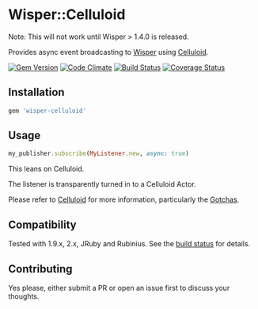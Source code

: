 # Wisper::Celluloid

Note: This will not work until Wisper > 1.4.0 is released.

Provides async event broadcasting to
[Wisper](https://github.com/krisleech/wisper) using
[Celluloid](https://github.com/celluloid/celluloid).

[![Gem Version](https://badge.fury.io/rb/wisper-celluloid.png)](http://badge.fury.io/rb/wisper-celluloid)
[![Code Climate](https://codeclimate.com/github/krisleech/wisper-celluloid.png)](https://codeclimate.com/github/krisleech/wisper-celluloid)
[![Build Status](https://travis-ci.org/krisleech/wisper-celluloid.png?branch=master)](https://travis-ci.org/krisleech/wisper-celluloid)
[![Coverage Status](https://coveralls.io/repos/krisleech/wisper-celluloid/badge.png?branch=master)](https://coveralls.io/r/krisleech/wisper-celluloid?branch=master)

## Installation

```ruby
gem 'wisper-celluloid'
```

## Usage

```ruby
my_publisher.subscribe(MyListener.new, async: true)
```

This leans on Celluloid.

The listener is transparently turned in to a Celluloid Actor.

Please refer to [Celluloid](https://github.com/celluloid/celluloid/wiki)
for more information, particularly the
[Gotchas](https://github.com/celluloid/celluloid/wiki/Gotchas).

## Compatibility

Tested with 1.9.x, 2.x, JRuby and Rubinius.
See the [build status](https://travis-ci.org/krisleech/wisper-async) for details.


## Contributing

Yes please, either submit a PR or open an issue first to discuss your thoughts.
